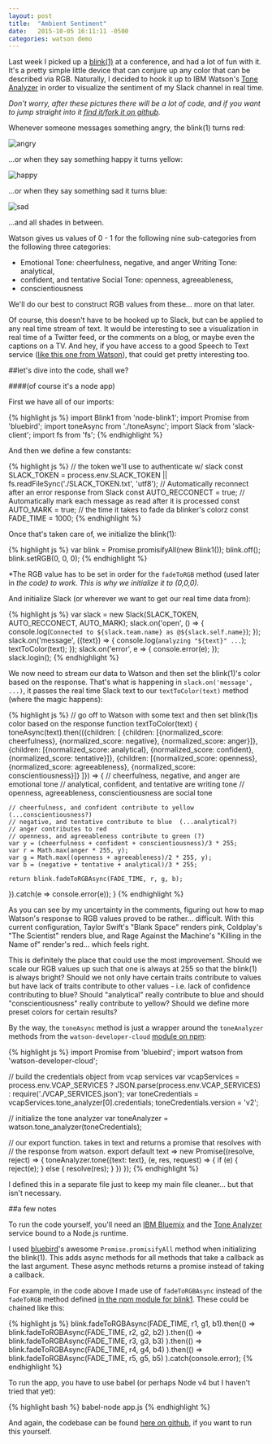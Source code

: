 ```yaml
---
layout: post
title:  "Ambient Sentiment"
date:   2015-10-05 16:11:11 -0500
categories: watson demo
---
```


Last week I picked up a [blink(1)](https://blink1.thingm.com/) at a conference,
and had a lot of fun with it. It's a pretty simple little device that can
conjure up any color that can be described via RGB. Naturally, I decided to hook
it up to IBM Watson's [Tone
Analyzer](https://www.ibm.com/smarterplanet/us/en/ibmwatson/developercloud/tone-analyzer.html)
in order to visualize the sentiment of my Slack channel in real time.

*Don't worry, after these pictures there will be a lot of code, and if you want
to jump straight into it [find it/fork it on
github](https://github.com/kauffecup/blink1-sentiment).*

Whenever someone messages something angry, the blink(1) turns red:

![angry](http://i.imgur.com/yrh35mW.jpg?2)

...or when they say something happy it turns yellow:

![happy](http://i.imgur.com/GyKmxpg.jpg?2)

...or when they say something sad it turns blue:

![sad](http://i.imgur.com/ocKp48j.jpg?2)

...and all shades in between.

Watson gives us values of 0 - 1 for the following nine sub-categories from the
following three categories:

  - Emotional Tone: cheerfulness, negative, and anger Writing Tone: analytical,
  - confident, and tentative Social Tone: openness, agreeableness,
  - conscientiousness

We'll do our best to construct RGB values from these... more on that later.

Of course, this doesn't have to be hooked up to Slack, but can be applied to any
real time stream of text. It would be interesting to see a visualization in real
time of a Twitter feed, or the comments on a blog, or maybe even the captions on
a TV. And hey, if you have access to a good Speech to Text service ([like this
one from
Watson](https://www.ibm.com/smarterplanet/us/en/ibmwatson/developercloud/speech-to-text.html)),
that could get pretty interesting too.

##let's dive into the code, shall we?

####(of course it's a node app)

First we have all of our imports:

{% highlight js %}
import Blink1    from 'node-blink1';
import Promise   from 'bluebird';
import toneAsync from './toneAsync';
import Slack     from 'slack-client';
import fs        from 'fs';
{% endhighlight %}

And then we define a few constants:

{% highlight js %}
// the token we'll use to authenticate w/ slack
const SLACK_TOKEN = process.env.SLACK_TOKEN || fs.readFileSync('./SLACK_TOKEN.txt', 'utf8');
// Automatically reconnect after an error response from Slack
const AUTO_RECCONECT = true;
// Automatically mark each message as read after it is processed
const AUTO_MARK = true;
// the time it takes to fade da blinker's colorz
const FADE_TIME = 1000;
{% endhighlight %}

Once that's taken care of, we initialize the blink(1):

{% highlight js %}
var blink = Promise.promisifyAll(new Blink1());
blink.off();
blink.setRGB(0, 0, 0);
{% endhighlight %}

*The RGB value has to be set in order for the `fadeToRGB` method (used later in
*the code) to work. This is why we initialize it to (0,0,0).*

And initialize Slack (or wherever we want to get our real time data from):

{% highlight js %}
var slack = new Slack(SLACK_TOKEN, AUTO_RECCONECT, AUTO_MARK);
slack.on('open', () => {
  console.log(`Connected to ${slack.team.name} as @${slack.self.name}`);
});
slack.on('message', ({text}) => {
  console.log(`analyzing "${text}" ...`);
  textToColor(text);
});
slack.on('error', e => {
  console.error(e);
});
slack.login();
{% endhighlight %}

We now need to stream our data to Watson and then set the blink(1)'s color based
on the response. That's what is happening in `slack.on('message', ...)`, it
passes the real time Slack text to our `textToColor(text)` method (where the
magic happens):

{% highlight js %}
// go off to Watson with some text and then set blink(1)s color based on the response
function textToColor(text) {
  toneAsync(text).then(({children: [
    {children: [{normalized_score: cheerfulness}, {normalized_score: negative}, {normalized_score: anger}]},
    {children: [{normalized_score: analytical}, {normalized_score: confident}, {normalized_score: tentative}]},
    {children: [{normalized_score: openness}, {normalized_score: agreeableness}, {normalized_score: conscientiousness}]}
  ]}) => {
    // cheerfulness, negative, and anger are emotional tone
    // analytical, confident, and tentative are writing tone
    // openness, agreeableness, conscientiousness are social tone

    // cheerfulness, and confident contribute to yellow (...conscientiousness?)
    // negative, and tentative contribute to blue  (...analytical?)
    // anger contributes to red
    // openness, and agreeableness contribute to green (?)
    var y = (cheerfulness + confident + conscientiousness)/3 * 255;
    var r = Math.max(anger * 255, y);
    var g = Math.max((openness + agreeableness)/2 * 255, y);
    var b = (negative + tentative + analytical)/3 * 255;

    return blink.fadeToRGBAsync(FADE_TIME, r, g, b);
  }).catch(e => console.error(e));
}
{% endhighlight %}

As you can see by my uncertainty in the comments, figuring out how to map
Watson's response to RGB values proved to be rather... difficult. With this
current configuration, Taylor Swift's "Blank Space" renders pink, Coldplay's
"The Scientist" renders blue, and Rage Against the Machine's "Killing in the
Name of" render's red... which feels right.

This is definitely the place that could use the most improvement. Should we
scale our RGB values up such that one is always at 255 so that the blink(1) is
always bright? Should we not only have certain traits contribute to values but
have lack of traits contribute to other values - i.e. lack of confidence
contributing to blue? Should "analytical" really contribute to blue and should
"conscientiousness" really contribute to yellow? Should we define more preset
colors for certain results?

By the way, the `toneAsync` method is just a wrapper around the `toneAnalyzer`
methods from the `watson-developer-cloud` [module on
npm](https://www.npmjs.com/package/watson-developer-cloud):

{% highlight js %}
import Promise from 'bluebird';
import watson  from 'watson-developer-cloud';

// build the credentials object from vcap services
var vcapServices = process.env.VCAP_SERVICES ? JSON.parse(process.env.VCAP_SERVICES) : require('./VCAP_SERVICES.json');
var toneCredentials = vcapServices.tone_analyzer[0].credentials;
toneCredentials.version = 'v2';

// initialize the tone analyzer
var toneAnalyzer = watson.tone_analyzer(toneCredentials);

// our export function. takes in text and returns a promise that resolves with
// the response from watson.
export default text => new Promise((resolve, reject) => {
  toneAnalyzer.tone({text: text}, (e, res, request) => {
    if (e) {
      reject(e);
    } else {
      resolve(res);
    }
  })
});
{% endhighlight %}

I defined this in a separate file just to keep my main file cleaner... but that
isn't necessary.

##a few notes

To run the code yourself, you'll need an [IBM Bluemix](https://bluemix.net) and
the [Tone
Analyzer](https://www.ibm.com/smarterplanet/us/en/ibmwatson/developercloud/tone-analyzer.html)
service bound to a Node.js runtime.

I used [bluebird](https://github.com/petkaantonov/bluebird)'s awesome
`Promise.promisifyAll` method when initializing the blink(1). This adds async
methods for all methods that take a callback as the last argument. These async
methods returns a promise instead of taking a callback.

For example, in the code above I made use of `fadeToRGBAsync` instead of the
`fadeToRGB` method defined [in the npm module for
blink1](https://www.npmjs.com/package/node-blink1). These could be chained like
this:

{% highlight js %}
blink.fadeToRGBAsync(FADE_TIME, r1, g1, b1).then(() =>
  blink.fadeToRGBAsync(FADE_TIME, r2, g2, b2)
).then(() =>
  blink.fadeToRGBAsync(FADE_TIME, r3, g3, b3)
).then(() =>
  blink.fadeToRGBAsync(FADE_TIME, r4, g4, b4)
).then(() =>
  blink.fadeToRGBAsync(FADE_TIME, r5, g5, b5)
).catch(console.error);
{% endhighlight %}

To run the app, you have to use babel (or perhaps Node v4 but I haven't tried
that yet):

{% highlight bash %}
babel-node app.js
{% endhighlight %}

And again, the codebase can be found [here on
github](https://github.com/kauffecup/blink1-sentiment), if you want to run this
yourself.
